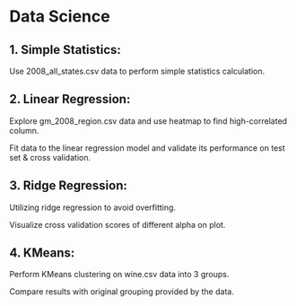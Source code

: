  # Data Science
 
## 1. Simple Statistics:
  Use 2008_all_states.csv data to perform simple statistics calculation.
  
## 2. Linear Regression:
  Explore gm_2008_region.csv data and use heatmap to find high-correlated column.
  
  Fit data to the linear regression model and validate its performance on test set & cross validation.

## 3. Ridge Regression:
  Utilizing ridge regression to avoid overfitting.
  
  Visualize cross validation scores of different alpha on plot.
  
## 4. KMeans:
  Perform KMeans clustering on wine.csv data into 3 groups.
  
  Compare results with original grouping provided by the data.
  
